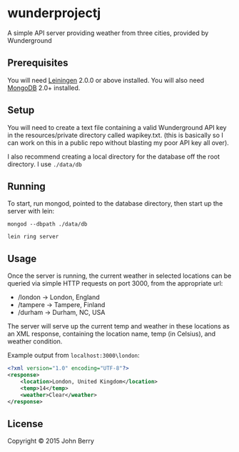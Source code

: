 # wunderprojectj

A simple API server providing weather from three cities, provided by Wunderground

## Prerequisites

You will need [Leiningen][] 2.0.0 or above installed. You will also need [MongoDB][] 2.0+ installed.

[leiningen]: https://github.com/technomancy/leiningen
[mongodb]: https://www.mongodb.org/

## Setup

You will need to create a text file containing a valid Wunderground API key in the resources/private directory called wapikey.txt. (this is basically so I can work on this in a public repo without blasting my poor API key all over). 

I also recommend creating a local directory for the database off the root directory. I use `./data/db`

## Running

To start, run mongod, pointed to the database directory, then start up the server with lein:

	mongod --dbpath ./data/db

    lein ring server

## Usage

Once the server is running, the current weather in selected locations can be queried via simple HTTP requests on port 3000, from the appropriate url:

* /london -> London, England
* /tampere -> Tampere, Finland
* /durham -> Durham, NC, USA

The server will serve up the current temp and weather in these locations as an XML response, containing the location name, temp (in Celsius), and weather condition. 

Example output from `localhost:3000\london`: 
```xml
<?xml version="1.0" encoding="UTF-8"?>
<response>
	<location>London, United Kingdom</location>
	<temp>14</temp>
	<weather>Clear</weather>
</response>
```

## License

Copyright © 2015 John Berry
